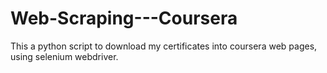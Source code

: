 # Web-Scraping---Coursera
This a python script to download my certificates into coursera web pages, using selenium webdriver. 
